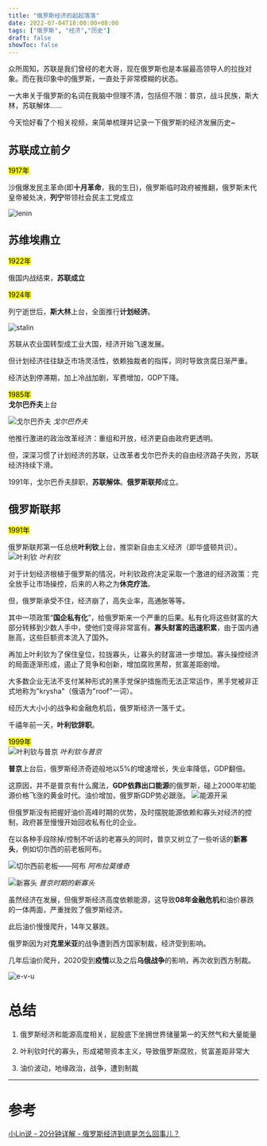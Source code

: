 ```yaml
---
title: "俄罗斯经济的起起落落"
date: 2022-07-04T18:00:00+08:00
tags: ["俄罗斯", "经济","历史"]
draft: false
showToc: false
---
```

众所周知，苏联是我们曾经的老大哥，现在俄罗斯也是本届最高领导人的拉拢对象。而在我印象中的俄罗斯，一直处于非常模糊的状态。

一大串关于俄罗斯的名词在我脑中但理不清，包括但不限：普京，战斗民族，斯大林，苏联解体……


今天恰好看了个相关视频，来简单梳理并记录一下俄罗斯的经济发展历史~


## 苏联成立前夕
<mark>1917年</mark>     

沙俄爆发民主革命(即**十月革命**，我的生日)，俄罗斯临时政府被推翻，俄罗斯末代皇帝被处决，**列宁**带领社会民主工党成立

![lenin](https://photo-cms-vovworld.zadn.vn/w730/uploaded/vovworld/drsoxreyxq/2017_11_07/cachmangthangmuoingadadelaibaihocquybauchocongcuocdoimoicuavietnam_zdxq.jpg)


## 苏维埃鼎立
<mark>1922年</mark>     


俄国内战结束，**苏联成立**

<mark>1924年</mark>     


列宁逝世后，**斯大林**上台，全面推行**计划经济**。

![stalin](https://nic-gz-1308403500.file.myqcloud.com/posts/Russia-Ecomonic-Brief-2022-07-05-00-14-00.png)

苏联从农业国转型成工业大国，经济开始飞速发展。

但计划经济往往缺乏市场灵活性，依赖独裁者的指挥，同时导致贪腐日渐严重。

经济达到停滞期，加上冷战加剧，军费增加，GDP下降。

<mark>1985年</mark>     
**戈尔巴乔夫**上台

![戈尔巴乔夫](https://nic-gz-1308403500.file.myqcloud.com/posts/Russia-ecomonic-brief-2022-07-04-19-41-33.png "戈尔巴乔夫")
*戈尔巴乔夫*  


他推行激进的政治改革经济：重组和开放，经济更自由政府更透明。

但，深深习惯了计划经济的苏联，让改革者戈尔巴乔夫的自由经济路子失败，苏联经济持续下滑。

1991年，戈尔巴乔夫辞职，**苏联解体**。**俄罗斯联邦**成立。

## 俄罗斯联邦
<mark>1991年</mark>     

俄罗斯联邦第一任总统**叶利钦**上台，推崇新自由主义经济（即华盛顿共识）。
![叶利钦](https://p1.toutiaoimg.com/large/174f700003cd370f3e767)
*叶利钦*

对于计划经济根植于俄罗斯的情况，叶利钦政府决定采取一个激进的经济政策：完全放手让市场操控，后来的人称之为**休克疗法**。

但，俄罗斯承受不住，经济崩了，高失业率，高通胀等等。

其中一项政策“**国企私有化**”，给俄罗斯来一个严重的后果。私有化将这些财富的大部分转移到少数人手中，使他们变得非常富有。**寡头财富的迅速积累**，由于国内通胀高，这些巨额资本流入了国外。

再加上叶利钦为了保住皇位，拉拢寡头，让寡头的财富进一步增加。寡头操控经济的局面逐渐形成，遏止了竞争和创新，增加腐败黑帮，贫富差距剧增。

大多数企业无法不支付某种形式的黑手党保护措施而无法正常运作，黑手党被非正式地称为"krysha"（俄语为"roof"一词）。

经历大大小小的战争和金融危机后，俄罗斯经济一落千丈。

千禧年前一天，**叶利钦辞职**。

<mark>1999年</mark>     
![叶利钦与普京](https://inews.gtimg.com/newsapp_bt/0/13123519642/1000)
*叶利钦与普京*

**普京**上台后，俄罗斯经济奇迹般地以5%的增速增长，失业率降低，GDP翻倍。

这原因，并不是普京有什么魔法，**GDP依靠出口能源**的俄罗斯，碰上2000年初能源价格飞涨的黄金时代。油价增加，俄罗斯GDP势必跟涨。
![能源开采](https://nic-gz-1308403500.file.myqcloud.com/posts/Russia-ecomonic-brief-2022-07-04-19-36-26.png "能源开采")  


但俄罗斯没有把握好油价高峰时期的优势，及时摆脱能源依赖和寡头对经济的控制，政府甚至慢慢开始回收私有化的企业。

在以各种手段除掉/控制不听话的老寡头的同时，普京又树立了一些听话的**新寡头**，例如切尔西的前老板阿布。

![切尔西前老板——阿布](https://nic-gz-1308403500.file.myqcloud.com/posts/Russia-ecomonic-brief-2022-07-04-19-35-08.png "切尔西前老板——阿布拉莫维奇")
*阿布拉莫维奇*   


![新寡头](https://nic-gz-1308403500.file.myqcloud.com/posts/Russia-ecomonic-brief-2022-07-04-19-30-04.png "普京时期的新寡头")
*普京时期的新寡头*  


虽然经济在发展，但俄罗斯经济高度依赖能源，这导致**08年金融危机**和油价暴跌的一体两面，严重挫败了俄罗斯经济。

此后油价慢慢爬升，14年又暴跌。

俄罗斯因为对**克里米亚**的战争遭到西方国家制裁，经济受到影响。

几年后油价爬升，2020受到**疫情**以及之后**乌俄战争**的影响，再次收到西方制裁。

![e-v-u](https://p3.itc.cn/q_70/images01/20220416/d14f3d382cea46968d26e31b0441597b.jpeg)

# 总结

1. 俄罗斯经济和能源高度相关，屁股底下坐拥世界储量第一的天然气和大量能量

2. 叶利钦时代的寡头，形成裙带资本主义，导致俄罗斯腐败，贫富差距非常大

3. 油价波动，地缘政治，战争，遭到制裁

---
# 参考
[小Lin说 - 20分钟详解 - 俄罗斯经济到底是怎么回事儿？](https://www.youtube.com/watch?v=aJ957mEAFis)